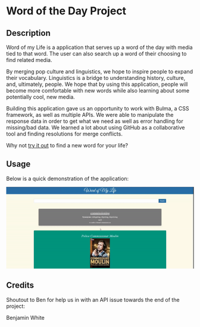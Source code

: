 # Word of the Day Project

## Description

Word of my Life is a application that serves up a word of the day with media tied to that word. The user can also search up a word of their choosing to find related media. 

By merging pop culture and linguistics, we hope to inspire people to expand their vocabulary. Linguistics is a bridge to understanding history, culture, and, ultimately, people. We hope that by using this application, people will become more comfortable with new words while also learning about some potentially cool, new media.

Building this application gave us an opportunity to work with Bulma, a CSS framework, as well as multiple APIs. We were able to manipulate the response data in order to get what we need as well as error handling for missing/bad data. We learned a lot about using GitHub as a collaborative tool and finding resolutions for merge conflicts.

Why not [try it out](https://brianschapman.github.io/word-of-the-day-project/) to find a new word for your life?

## Usage

Below is a quick demonstration of the application:

![Demo of Word of my Life](./assets/word-of-my-life-demo.gif)

## Credits

Shoutout to Ben for help us in with an API issue towards the end of the project: 

Benjamin White
